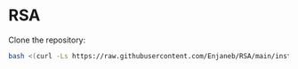 # RSA


Clone the repository:

```bash
bash <(curl -Ls https://raw.githubusercontent.com/Enjaneb/RSA/main/install.sh)
   ```

